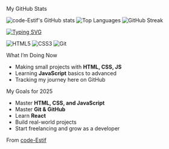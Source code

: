  My GitHub Stats

![code-Estif's GitHub stats](https://github-readme-stats.vercel.app/api?username=code-Estif&show_icons=true&theme=transparent)
![Top Languages](https://github-readme-stats.vercel.app/api/top-langs/?username=code-Estif&layout=compact&theme=transparent)
![GitHub Streak](https://github-readme-streak-stats.herokuapp.com/?user=code-Estif&theme=transparent)

[![Typing SVG](https://readme-typing-svg.herokuapp.com?size=25&color=00FFB3&lines=I+am+a+Frontend+Developer;HTML+and+CSS+lover;Learning+JavaScript)](https://git.io/typing-svg)


<img src="https://img.shields.io/badge/HTML5-E34F26?style=for-the-badge&logo=html5&logoColor=white" alt="HTML5" /> <img src="https://img.shields.io/badge/CSS3-1572B6?style=for-the-badge&logo=css3&logoColor=white" alt="CSS3" /> <img src="https://img.shields.io/badge/Git-F05032?style=for-the-badge&logo=git&logoColor=white" alt="Git" />

 What I’m Doing Now
-  Making small projects with **HTML, CSS, JS**
-  Learning **JavaScript** basics to advanced
-  Tracking my journey here on GitHub

 My Goals for 2025
-  Master **HTML, CSS, and JavaScript**
-  Master **Git & GitHub**
-  Learn **React**
-  Build real-world projects
-  Start freelancing and grow as a developer

From [code-Estif](https://github.com/code-Estif)

